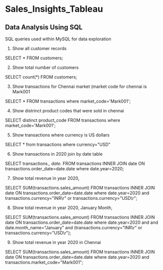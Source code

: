 # Sales_Insights_Tableau

## Data Analysis Using SQL

SQL queries used within MySQL for data exploration

1. Show all customer records

SELECT * FROM customers;

2. Show total number of customers

SELECT count(*) FROM customers;

3. Show transactions for Chennai market (market code for chennai is Mark001

SELECT * FROM transactions where market_code='Mark001';

4. Show distrinct product codes that were sold in chennai

SELECT distinct product_code FROM transactions where market_code='Mark001';

5. Show transactions where currency is US dollars

SELECT * from transactions where currency="USD"

6. Show transactions in 2020 join by date table

SELECT transactions.*, date.* FROM transactions INNER JOIN date ON transactions.order_date=date.date where date.year=2020;

7. Show total revenue in year 2020,

SELECT SUM(transactions.sales_amount) FROM transactions INNER JOIN date ON transactions.order_date=date.date where date.year=2020 and transactions.currency="INR\r" or transactions.currency="USD\r";

8. Show total revenue in year 2020, January Month,

SELECT SUM(transactions.sales_amount) FROM transactions INNER JOIN date ON transactions.order_date=date.date where date.year=2020 and and date.month_name="January" and (transactions.currency="INR\r" or transactions.currency="USD\r");

9. Show total revenue in year 2020 in Chennai

SELECT SUM(transactions.sales_amount) FROM transactions INNER JOIN date ON transactions.order_date=date.date where date.year=2020 and transactions.market_code="Mark001";

